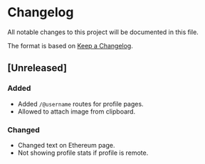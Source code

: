 # Changelog

All notable changes to this project will be documented in this file.

The format is based on [Keep a Changelog](https://keepachangelog.com/en/1.0.0/).

## [Unreleased]

### Added

- Added `/@username` routes for profile pages.
- Allowed to attach image from clipboard.

### Changed

- Changed text on Ethereum page.
- Not showing profile stats if profile is remote.
